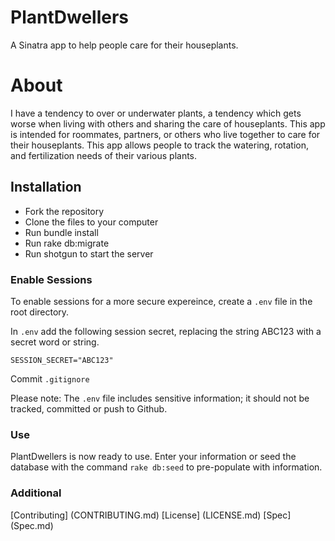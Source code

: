 # PlantDwellers
A Sinatra app to help people care for their houseplants.

# About
I have a tendency to over or underwater plants, a tendency which gets worse when living with others and sharing the care of houseplants. This app is intended for roommates, partners, or others who live together to care for their houseplants. This app allows people to track the watering, rotation, and fertilization needs of their various plants.

## Installation

- Fork the repository
- Clone the files to your computer
- Run bundle install
- Run rake db:migrate
- Run shotgun to start the server

### Enable Sessions

To enable sessions for a more secure expereince, create a `.env` file in the root directory.

In `.env` add the following session secret, replacing the string ABC123 with a secret word or string.

`SESSION_SECRET="ABC123"`

Commit `.gitignore`

Please note: The `.env` file includes sensitive information; it should not be tracked, committed or push to Github.

### Use

PlantDwellers is now ready to use. Enter your information or seed the database with the command `rake db:seed` to pre-populate with information.


### Additional
[Contributing] (CONTRIBUTING.md)
[License] (LICENSE.md)
[Spec] (Spec.md)
